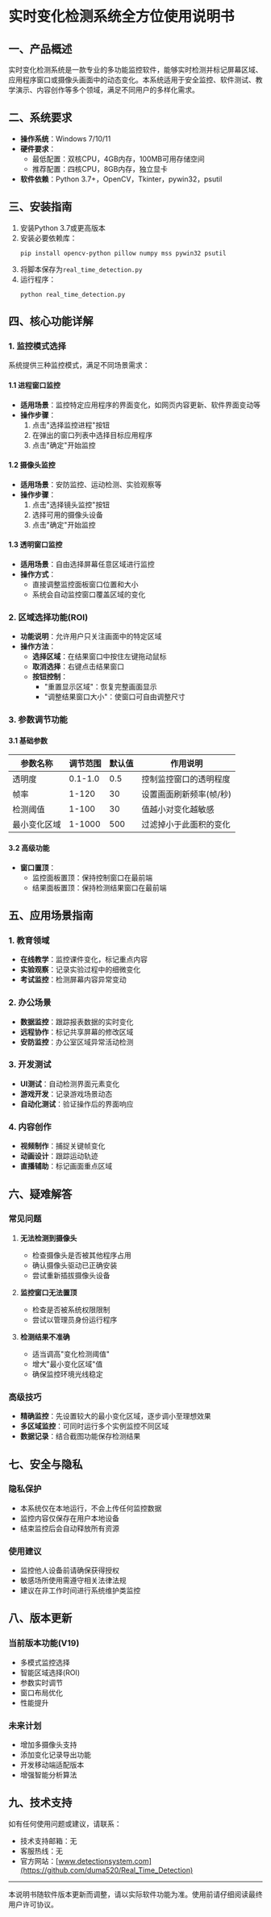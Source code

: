 # 实时变化检测系统全方位使用说明书

## 一、产品概述
实时变化检测系统是一款专业的多功能监控软件，能够实时检测并标记屏幕区域、应用程序窗口或摄像头画面中的动态变化。本系统适用于安全监控、软件测试、教学演示、内容创作等多个领域，满足不同用户的多样化需求。

## 二、系统要求
- **操作系统**：Windows 7/10/11
- **硬件要求**：
  - 最低配置：双核CPU，4GB内存，100MB可用存储空间
  - 推荐配置：四核CPU，8GB内存，独立显卡
- **软件依赖**：Python 3.7+，OpenCV，Tkinter，pywin32，psutil

## 三、安装指南
1. 安装Python 3.7或更高版本
2. 安装必要依赖库：
   ```
   pip install opencv-python pillow numpy mss pywin32 psutil
   ```
3. 将脚本保存为`real_time_detection.py`
4. 运行程序：
   ```
   python real_time_detection.py
   ```

## 四、核心功能详解

### 1. 监控模式选择
系统提供三种监控模式，满足不同场景需求：

#### 1.1 进程窗口监控
- **适用场景**：监控特定应用程序的界面变化，如网页内容更新、软件界面变动等
- **操作步骤**：
  1. 点击"选择监控进程"按钮
  2. 在弹出的窗口列表中选择目标应用程序
  3. 点击"确定"开始监控

#### 1.2 摄像头监控
- **适用场景**：安防监控、运动检测、实验观察等
- **操作步骤**：
  1. 点击"选择镜头监控"按钮
  2. 选择可用的摄像头设备
  3. 点击"确定"开始监控

#### 1.3 透明窗口监控
- **适用场景**：自由选择屏幕任意区域进行监控
- **操作方式**：
  - 直接调整监控面板窗口位置和大小
  - 系统会自动监控窗口覆盖区域的变化

### 2. 区域选择功能(ROI)
- **功能说明**：允许用户只关注画面中的特定区域
- **操作方法**：
  - **选择区域**：在结果窗口中按住左键拖动鼠标
  - **取消选择**：右键点击结果窗口
  - **按钮控制**：
    - "重置显示区域"：恢复完整画面显示
    - "调整结果窗口大小"：使窗口可自由调整尺寸

### 3. 参数调节功能

#### 3.1 基础参数
| 参数名称 | 调节范围 | 默认值 | 作用说明 |
|---------|---------|-------|---------|
| 透明度 | 0.1-1.0 | 0.5 | 控制监控窗口的透明程度 |
| 帧率 | 1-120 | 30 | 设置画面刷新频率(帧/秒) |
| 检测阈值 | 1-100 | 30 | 值越小对变化越敏感 |
| 最小变化区域 | 1-1000 | 500 | 过滤掉小于此面积的变化 |

#### 3.2 高级功能
- **窗口置顶**：
  - 监控面板置顶：保持控制窗口在最前端
  - 结果面板置顶：保持检测结果窗口在最前端

## 五、应用场景指南

### 1. 教育领域
- **在线教学**：监控课件变化，标记重点内容
- **实验观察**：记录实验过程中的细微变化
- **考试监控**：检测屏幕内容异常变动

### 2. 办公场景
- **数据监控**：跟踪报表数据的实时变化
- **远程协作**：标记共享屏幕的修改区域
- **安防监控**：办公室区域异常活动检测

### 3. 开发测试
- **UI测试**：自动检测界面元素变化
- **游戏开发**：记录游戏场景动态
- **自动化测试**：验证操作后的界面响应

### 4. 内容创作
- **视频制作**：捕捉关键帧变化
- **动画设计**：跟踪运动轨迹
- **直播辅助**：标记画面重点区域

## 六、疑难解答

### 常见问题
1. **无法检测到摄像头**
   - 检查摄像头是否被其他程序占用
   - 确认摄像头驱动已正确安装
   - 尝试重新插拔摄像头设备

2. **监控窗口无法置顶**
   - 检查是否被系统权限限制
   - 尝试以管理员身份运行程序

3. **检测结果不准确**
   - 适当调高"变化检测阈值"
   - 增大"最小变化区域"值
   - 确保监控环境光线稳定

### 高级技巧
- **精确监控**：先设置较大的最小变化区域，逐步调小至理想效果
- **多区域监控**：可同时运行多个实例监控不同区域
- **数据记录**：结合截图功能保存检测结果

## 七、安全与隐私

### 隐私保护
- 本系统仅在本地运行，不会上传任何监控数据
- 监控内容仅保存在用户本地设备
- 结束监控后会自动释放所有资源

### 使用建议
- 监控他人设备前请确保获得授权
- 敏感场所使用需遵守相关法律法规
- 建议在非工作时间进行系统维护类监控

## 八、版本更新

### 当前版本功能(V19)
- 多模式监控选择
- 智能区域选择(ROI)
- 参数实时调节
- 窗口布局优化
- 性能提升

### 未来计划
- 增加多摄像头支持
- 添加变化记录导出功能
- 开发移动端适配版本
- 增强智能分析算法

## 九、技术支持
如有任何使用问题或建议，请联系：
- 技术支持邮箱：无
- 客服热线：无
- 官方网站：[www.detectionsystem.com](https://github.com/duma520/Real_Time_Detection)

---

本说明书随软件版本更新而调整，请以实际软件功能为准。使用前请仔细阅读最终用户许可协议。
